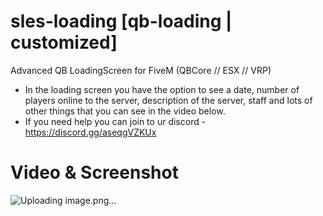 # sles-loading [qb-loading | customized]
Advanced QB LoadingScreen for FiveM (QBCore // ESX // VRP)

- In the loading screen you have the option to see a date, number of players online to the server, description of the server, staff and lots of other things that you can see in the video below.
- If you need help you can join to ur discord - https://discord.gg/aseqgVZKUx



# Video & Screenshot

![Uploading image.png…]()


